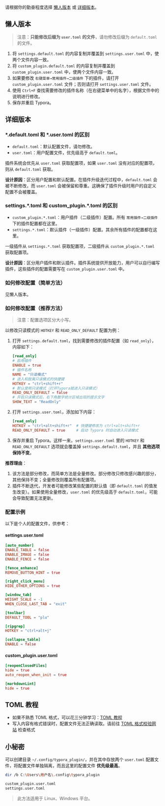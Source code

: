 请根据你的勤奋程度选择 [懒人版本](#懒人版本) 或 [详细版本](#详细版本)。



## 懒人版本

> 注意：**只能修改后缀为 `user.toml` 的文件**，请勿修改后缀为 `default.toml` 的文件。

1. 将 `settings.default.toml` 的内容复制并覆盖到 `settings.user.toml` 中，使两个文件内容一致。
2. 将 `custom_plugin.default.toml` 的内容复制并覆盖到 `custom_plugin.user.toml` 中，使两个文件内容一致。
3. 如果要修改 `右键菜单→常用插件→二级插件` 下的插件，请打开 `custom_plugin.user.toml` 文件；否则请打开 `settings.user.toml` 文件。
4. 使用 `Ctrl+F` 查找需要修改的插件名称（在右键菜单中的名字），根据文件中的说明进行修改。
5. 保存并重启 Typora。



## 详细版本

### \*.default.toml 和 \*.user.toml 的区别

- `default.toml`：默认配置文件，请勿修改。
- `user.toml`：用户配置文件，优先级高于 `default.toml`。

插件系统会优先从 `user.toml` 获取配置项，如果 `user.toml` 没有对应的配置项，则从 `default.toml` 获取。

**设计原因**：区分用户配置和默认配置。在插件升级迭代过程中，`default.toml` 会被不断修改，而 `user.toml` 会被保留和尊重。这确保了插件升级时用户的自定义配置不会被覆盖。



### settings.\*.toml 和 custom_plugin.\*.toml 的区别

- `custom_plugin.*.toml`：用户插件（二级插件）配置。所有 `常用插件→二级插件` 下的插件配置都在这里。
- `settings.*.toml`：默认插件（一级插件）配置。其余所有插件的配置都在这里。

一级插件从 `settings.*.toml` 获取配置项，二级插件从 `custom_plugin.*.toml` 获取配置项。

**设计原因**：区分用户插件和默认插件。插件系统提供开放能力，用户可以自行编写插件，这些插件的配置需要写在 `custom_plugin.user.toml` 中。



### 如何修改配置（简单方法）

见懒人版本。



### 如何修改配置（推荐方法）

> 注意：配置选项区分大小写。

以修改只读模式的 `HOTKEY` 和 `READ_ONLY_DEFAULT` 配置为例：

1. 打开 `settings.default.toml`，找到需要修改的插件配置（如 `read_only`），内容如下：

   ```toml
   [read_only]
   # 启用插件
   ENABLE = true
   # 插件名称
   NAME = "只读模式"
   # 进入和脱离只读模式的快捷键
   HOTKEY = "ctrl+shift+r"
   # 默认使用只读模式（打开Typora就进入只读模式）
   READ_ONLY_DEFAULT = false
   # 开启只读模式后，右下角数字统计区域出现的提示文字
   SHOW_TEXT = "ReadOnly"
   ```

2. 打开 `settings.user.toml`，添加如下内容：

   ```toml
   [read_only]
   HOTKEY = "ctrl+alt+shift+r"  # 快捷键修改为 ctrl+alt+shift+r
   READ_ONLY_DEFAULT = true     # 启动 Typora 时自动进入只读模式
   ```

3. 保存并重启 Typora。这样一来，`settings.user.toml` 里的 `HOTKEY` 和 `READ_ONLY_DEFAULT` 选项就会覆盖掉 `settings.default.toml`，并且 **其他选项保持不变**。

**推荐理由**：

1. 该方法是部分修改，而简单方法是全量修改。部分修改只修改感兴趣的部分，其他保持不变；全量修改则覆盖所有配置项。
2. 插件不断迭代，开发者可能修改某些配置的默认值（即 `default.toml` 的值发生改变）。如果使用全量修改，`user.toml` 的优先级高于 `default.toml`，可能会导致配置无法更新。



### 配置示例

以下是个人的配置文件，供参考：

#### settings.user.toml

```toml
[auto_number]
ENABLE_TABLE = false
ENABLE_IMAGE = false
ENABLE_FENCE = false

[fence_enhance]
REMOVE_BUTTON_HINT = true

[right_click_menu]
HIDE_OTHER_OPTIONS = true

[window_tab]
HEIGHT_SCALE = -1
WHEN_CLOSE_LAST_TAB = "exit"

[toolbar]
DEFAULT_TOOL = "plu"

[ripgrep]
HOTKEY = "ctrl+alt+j"

[collapse_table]
ENABLE = false
```



#### custom_plugin.user.toml

```toml
[reopenClosedFiles]
hide = true
auto_reopen_when_init = true

[markdownLint]
hide = true
```



## TOML 教程

- 如果不熟悉 TOML 格式，可以花三分钟学习：[TOML 教程](https://toml.io/cn/v1.0.0)
- 写入内容有格式错误时，配置文件无法正确读取。请前往 [TOML 格式校验网站](https://www.bejson.com/validators/toml_editor/) 检查格式



## 小秘密

可以创建目录 `~/.config/typora_plugin/`，并在其中存放两个 `user.toml` 配置文件，将配置文件单独隔离，而且这里的配置文件 **优先级最高**。

```bash
dir /b C:\Users\用户名\.config\typora_plugin

custom_plugin.user.toml
settings.user.toml
```

> 此方法适用于 Linux、Windows 平台。

